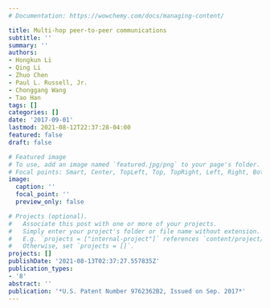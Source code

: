 ```yaml
---
# Documentation: https://wowchemy.com/docs/managing-content/

title: Multi-hop peer-to-peer communications
subtitle: ''
summary: ''
authors:
- Hongkun Li 
- Qing Li
- Zhuo Chen
- Paul L. Russell, Jr.
- Chonggang Wang
- Tao Han
tags: []
categories: []
date: '2017-09-01'
lastmod: 2021-08-12T22:37:28-04:00
featured: false
draft: false

# Featured image
# To use, add an image named `featured.jpg/png` to your page's folder.
# Focal points: Smart, Center, TopLeft, Top, TopRight, Left, Right, BottomLeft, Bottom, BottomRight.
image:
  caption: ''
  focal_point: ''
  preview_only: false

# Projects (optional).
#   Associate this post with one or more of your projects.
#   Simply enter your project's folder or file name without extension.
#   E.g. `projects = ["internal-project"]` references `content/project/deep-learning/index.md`.
#   Otherwise, set `projects = []`.
projects: []
publishDate: '2021-08-13T02:37:27.557835Z'
publication_types:
- '8'
abstract: ''
publication: '*U.S. Patent Number 9762362B2, Issued on Sep. 2017*'
---
```

